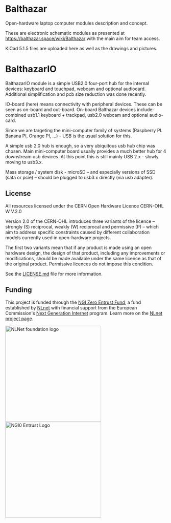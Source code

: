 # Balthazar

Open-hardware laptop computer modules description and concept.

These are electronic schematic modules as presented at https://balthazar.space/wiki/Balthazar with the main aim for team access.

KiCad 5.1.5 files are uploaded here as well as the drawings and pictures.

# BalthazarIO

BalthazarIO module is a simple USB2.0 four-port hub for the internal devices: keyboard and touchpad, webcam and optional audiocard. Additional simplification and pcb size reduction was done recently.

IO-board (here) means connectivity with peripheral devices. These can be seen as on-board and out-board. On-board Balthazar devices include: combined usb1.1 keyboard + trackpad, usb2.0 webcam and optional audio-card. 

Since we are targeting the mini-computer family of systems (Raspberry PI. Banana PI, Orange PI, ...) - USB is the usual solution for this. 

A simple usb 2.0 hub is enough, so a very ubiquitous usb hub chip was chosen. Main mini-computer board usually provides a much better hub for 4 downstream usb devices. At this point this is still mainly USB 2.x - slowly moving to usb3.x.

Mass storage / system disk - microSD – and especially versions of SSD (sata or pcie) – should be plugged to usb3.x directly (via usb adapter).

## License

All resources licensed under the CERN Open Hardware Licence CERN-OHL W V.2.0

Version 2.0 of the CERN-OHL introduces three variants of the licence – strongly (S) reciprocal, weakly (W) reciprocal and permissive (P) – which aim to address specific constraints caused by different collaboration models currently used in open-hardware projects. 

The first two variants mean that if any product is made using an open hardware design, the design of that product, including any improvements or modifications, should be made available under the same licence as that of the original product. Permissive licences do not impose this condition.

See the [LICENSE.md](./LICENSE.md) file for more information.

## Funding

This project is funded through the [NGI Zero Entrust Fund](https://nlnet.nl/entrust), a fund
established by [NLnet](https://nlnet.nl) with financial support from the European Commission's
[Next Generation Internet](https://ngi.eu) program. Learn more on the [NLnet project page](https://nlnet.nl/project/Balthazar-Casing/).

[<img src="https://nlnet.nl/logo/banner.png" alt="NLNet foundation logo" width="300" />](https://nlnet.nl)
[<img src="https://nlnet.nl/image/logos/NGI0Entrust_tag.svg" alt="NGI0 Entrust Logo" width="300" />](https://nlnet.nl/entrust)
